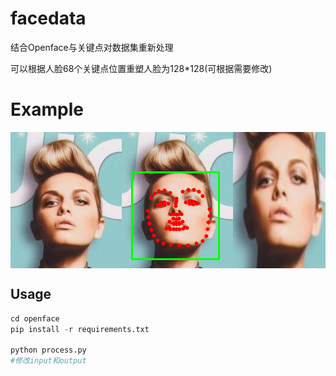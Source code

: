 # facedata
结合Openface与关键点对数据集重新处理

可以根据人脸68个关键点位置重塑人脸为128*128(可根据需要修改)

# Example
<div style="display: flex; justify-content: center;">
    <img src="./img/image.png" width="200"/>
    <img src="./img/image_with_bb.png" width="200"/>
    <img src="./img/image_cropped.png" width="200"/>
</div>





## Usage

```python
cd openface
pip install -r requirements.txt

python process.py
#修改input和output
```

